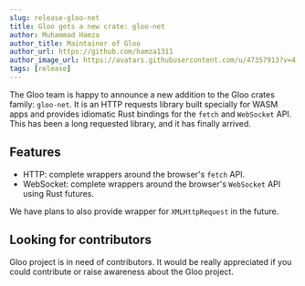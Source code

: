 ```yaml
---
slug: release-gloo-net
title: Gloo gets a new crate: gloo-net
author: Muhammad Hamza
author_title: Maintainer of Gloo
author_url: https://github.com/hamza1311
author_image_url: https://avatars.githubusercontent.com/u/47357913?v=4
tags: [release]
---
```


The Gloo team is happy to announce a new addition to the Gloo crates family: `gloo-net`. It is an HTTP requests 
library built specially for WASM apps and provides idiomatic Rust bindings for the `fetch` and `WebSocket` API.
This has been a long requested library, and it has finally arrived.

## Features
 
- HTTP: complete wrappers around the browser's `fetch` API.
- WebSocket: complete wrappers around the browser's `WebSocket` API using Rust futures.

We have plans to also provide wrapper for `XMLHttpRequest` in the future.

## Looking for contributors

Gloo project is in need of contributors. It would be really appreciated if you could contribute or raise awareness about
the Gloo project.

